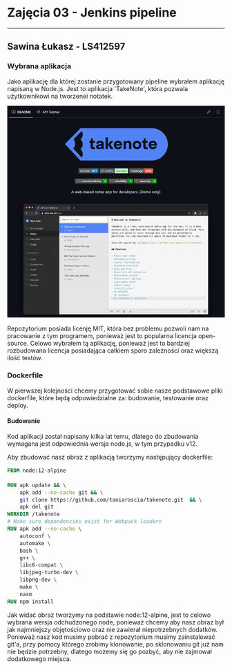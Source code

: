 # Zajęcia 03 - Jenkins pipeline

---

## Sawina Łukasz - LS412597

### Wybrana aplikacja

Jako aplikację dla której zostanie przygotowany pipeline wybrałem aplikację napisaną w Node.js. Jest to aplikacja 'TakeNote', która pozwala użytkownikowi na tworzenei notatek.

![Aplikacja](Images/1.png)

Repozytorium posiada licenję MIT, która bez problemu pozwoli nam na pracowanie z tym programem, ponieważ jest to popularna licencja open-source.
Celowo wybrałem tą aplikację, ponieważ jest to bardziej rozbudowana licencja posiadająca całkiem sporo zależności oraz większą ilość testów.

### Dockerfile

W pierwszej kolejności chcemy przygotować sobie nasze podstawowe pliki dockerfile, które będą odpowiedzialne za: budowanie, testowanie oraz deploy.

#### Budowanie

Kod aplikacji został napisany kilka lat temu, dlatego do zbudowania wymagana jest odpowiednia wersja node.js, w tym przypadku v12.

Aby zbudować nasz obraz z aplikacją tworzymy następujący dockerfile:

```Dockerfile
FROM node:12-alpine

RUN apk update && \
    apk add --no-cache git && \
    git clone https://github.com/taniarascia/takenote.git  && \
    apk del git
WORKDIR /takenote
# Make sure dependencies exist for Webpack loaders
RUN apk add --no-cache \
    autoconf \
    automake \
    bash \
    g++ \
    libc6-compat \
    libjpeg-turbo-dev \
    libpng-dev \
    make \
    nasm
RUN npm install
```

Jak widać obraz tworzymy na podstawie node:12-alpine, jest to celowo wybrana wersja odchudzonego node, ponieważ chcemy aby nasz obraz był jak najmniejszy objętościowo oraz nie zawierał niepotrzebnych dodatków.
Ponieważ nasz kod musimy pobrać z repozytorium musimy zainstalować git'a, przy pomocy którego zrobimy klonowanie, po sklonowaniu git już nam nie będzie potrzebny, dlatego możemy się go pozbyć, aby nie zajmował dodatkowego miejsca.
